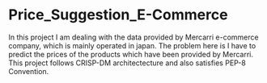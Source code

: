 # Price_Suggestion_E-Commerce
In this project I am dealing with the data provided by Mercarri e-commerce company, which is mainly operated in japan. The problem here is I have to predict the prices of the products which have been provided by Mercarri.  This project follows CRISP-DM architectecture and also satisfies PEP-8 Convention.
